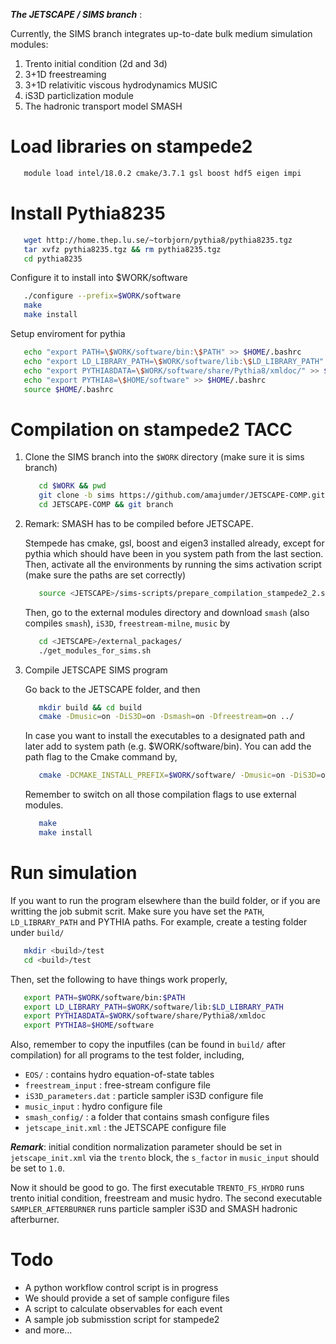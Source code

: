 ***The JETSCAPE / SIMS branch*** : 

Currently, the SIMS branch integrates up-to-date bulk medium simulation modules:

1. Trento initial condition (2d and 3d)
2. 3+1D freestreaming
3. 3+1D relativitic viscous hydrodynamics MUSIC
4. iS3D particlization module
5. The hadronic transport model SMASH

# Load libraries on stampede2

   ```bash
      module load intel/18.0.2 cmake/3.7.1 gsl boost hdf5 eigen impi
   ```

# Install Pythia8235

   ```bash
      wget http://home.thep.lu.se/~torbjorn/pythia8/pythia8235.tgz
      tar xvfz pythia8235.tgz && rm pythia8235.tgz
      cd pythia8235
   ```

   Configure it to install into $WORK/software

   ```bash
      ./configure --prefix=$WORK/software
      make
      make install
   ```

   Setup enviroment for pythia

   ```bash
      echo "export PATH=\$WORK/software/bin:\$PATH" >> $HOME/.bashrc
      echo "export LD_LIBRARY_PATH=\$WORK/software/lib:\$LD_LIBRARY_PATH" >> $HOME/.bashrc
      echo "export PYTHIA8DATA=\$WORK/software/share/Pythia8/xmldoc/" >> $HOME/.bashrc
      echo "export PYTHIA8=\$HOME/software" >> $HOME/.bashrc
      source $HOME/.bashrc
   ```


# Compilation on stampede2 TACC

1. Clone the SIMS branch into the `$WORK` directory (make sure it is sims branch)

   ```bash
      cd $WORK && pwd
      git clone -b sims https://github.com/amajumder/JETSCAPE-COMP.git
      cd JETSCAPE-COMP && git branch
   ```

2. Remark: SMASH has to be compiled before JETSCAPE. 
  
   Stempede has cmake, gsl, boost and eigen3 installed already, except for pythia which should have been in you system path from the last section. Then, activate all the environments by running the sims activation script (make sure the paths are set correctly)

   ```bash
      source <JETSCAPE>/sims-scripts/prepare_compilation_stampede2_2.sh
   ```

   Then, go to the external modules directory and download `smash` (also compiles `smash`), `iS3D`, `freestream-milne`, `music` by
   
   ```bash
      cd <JETSCAPE>/external_packages/
      ./get_modules_for_sims.sh
   ```

3. Compile JETSCAPE SIMS program

   Go back to the JETSCAPE folder, and then

   ```bash
      mkdir build && cd build
      cmake -Dmusic=on -DiS3D=on -Dsmash=on -Dfreestream=on ../
   ```
   
   In case you want to install the executables to a designated path and later add to system path (e.g. $WORK/software/bin). You can add the path flag to the Cmake command by,
   
   ```bash
      cmake -DCMAKE_INSTALL_PREFIX=$WORK/software/ -Dmusic=on -DiS3D=on -Dsmash=on -Dfreestream=on ../ 
   ```

   Remember to switch on all those compilation flags to use external modules.

   ```bash
      make
      make install
   ``` 

# Run simulation

   If you want to run the program elsewhere than the build folder, or if you are writting the job submit scrit. Make sure you have set the `PATH`, `LD_LIBRARY_PATH` and PYTHIA paths. For example, create a testing folder under `build/`
   
   ```bash
      mkdir <build>/test
      cd <build>/test
   ```
   
   Then, set the following to have things work properly, 

   ```bash
      export PATH=$WORK/software/bin:$PATH
      export LD_LIBRARY_PATH=$WORK/software/lib:$LD_LIBRARY_PATH
      export PYTHIA8DATA=$WORK/software/share/Pythia8/xmldoc
      export PYTHIA8=$HOME/software
   ```

   Also, remember to copy the inputfiles (can be found in `build/` after compilation) for all programs to the test folder, including,

   * `EOS/` : contains hydro equation-of-state tables
   * `freestream_input` : free-stream configure file
   * `iS3D_parameters.dat` : particle sampler iS3D configure file
   * `music_input` : hydro configure file
   * `smash_config/` : a folder that contains smash configure files
   * `jetscape_init.xml` : the JETSCAPE configure file

   ***Remark***: initial condition normalization parameter should be set in `jetscape_init.xml` via the `trento` block, the `s_factor` in `music_input` should be set to `1.0`.

   Now it should be good to go. The first executable `TRENTO_FS_HYDRO` runs trento initial condition, freestream and music hydro. The second executable `SAMPLER_AFTERBURNER` runs particle sampler iS3D and SMASH hadronic afterburner. 

# Todo
 
   * A python workflow control script is in progress
   * We should provide a set of sample configure files
   * A script to calculate observables for each event
   * A sample job submisstion script for stampede2
   * and more...

